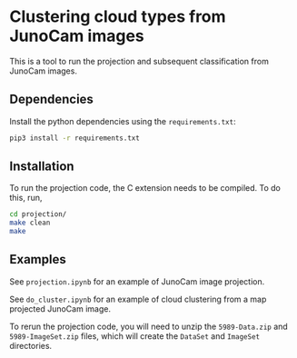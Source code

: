 # Clustering cloud types from JunoCam images
This is a tool to run the projection and subsequent classification from JunoCam images. 

## Dependencies
Install the python dependencies using the `requirements.txt`:

```bash
pip3 install -r requirements.txt
```

## Installation
To run the projection code, the C extension needs to be compiled. To do this, run,
```bash
cd projection/
make clean
make
```

## Examples
See `projection.ipynb` for an example of JunoCam image projection.

See `do_cluster.ipynb` for an example of cloud clustering from a map projected JunoCam image.

To rerun the projection code, you will need to unzip the `5989-Data.zip` and `5989-ImageSet.zip`
files, which will create the `DataSet` and `ImageSet` directories. 
